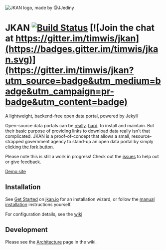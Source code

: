 ![JKAN logo, made by @JJediny](https://raw.githubusercontent.com/timwis/jkan/gh-pages/img/jkan.png)

# JKAN [![Build Status](https://travis-ci.org/timwis/jkan.svg?branch=gh-pages)](https://travis-ci.org/timwis/jkan) [![Join the chat at https://gitter.im/timwis/jkan](https://badges.gitter.im/timwis/jkan.svg)](https://gitter.im/timwis/jkan?utm_source=badge&utm_medium=badge&utm_campaign=pr-badge&utm_content=badge)
A lightweight, backend-free open data portal, powered by Jekyll

Open-source data portals can be [really](https://twitter.com/waldojaquith/status/282599673569619969).
[hard](https://twitter.com/chris_whong/status/669207423719235584). to install and maintain. But their
basic purpose of providing links to download data really isn't that complicated. JKAN is a proof-of-concept
that allows a small, resource-strapped government agency to stand-up an open data portal by simply
[clicking the fork button](https://help.github.com/articles/fork-a-repo/).

Please note this is still a work in progress! Check out the [issues](https://github.com/timwis/jkan/issues) to help
out or give feedback.

[Demo site](https://demo.jkan.io)

## Installation
See [Get Started](https://jkan.io/#get-started) on [jkan.io](https://jkan.io) for an installation wizard,
or follow the [manual installation](https://github.com/timwis/jkan/wiki/Manual-Installation) instructions yourself.

For configuration details, see the [wiki](https://github.com/timwis/jkan/wiki)

## Development
Please see the [Architecture](https://github.com/timwis/jkan/wiki/Architecture) page in the wiki.
